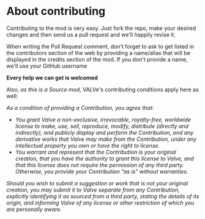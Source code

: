 # About contributing
Contributing to the mod is very easy. Just fork the repo, make your desired changes
and then send us a pull request and we'll happily revise it.


When writing the Pull Request comment, don't forget to ask to get listed in the contributors section of the web by providing a name/alias that will be displayed in the credits section of the mod. If you don't provide a name, we'll use your GitHub username

**Every help we can get is welcomed**


Also, *as this is a Source mod*, VALVe's contributing conditions apply here as well:


*As a condition of providing a Contribution, you agree that:* 
- *You grant Valve a non-exclusive, irrevocable, royalty-free, worldwide license
to make, use, sell, reproduce, modify, distribute (directly and indirectly),
and publicly display and perform the Contribution, and any derivative works
that Valve may make from the Contribution, under any intellectual property you
own or have the right to license.* 
- *You warrant and represent that the Contribution is your original creation,
that you have the authority to grant this license to Valve, and that this
license does not require the permission of any third party.  Otherwise, you
provide your Contribution "as is" without warranties.*

*Should you wish to submit a suggestion or work that is not your original
creation, you may submit it to Valve separate from any Contribution,
explicitly identifying it as sourced from a third party, stating the details
of its origin, and informing Valve of any license or other restriction of
which you are personally aware.*
